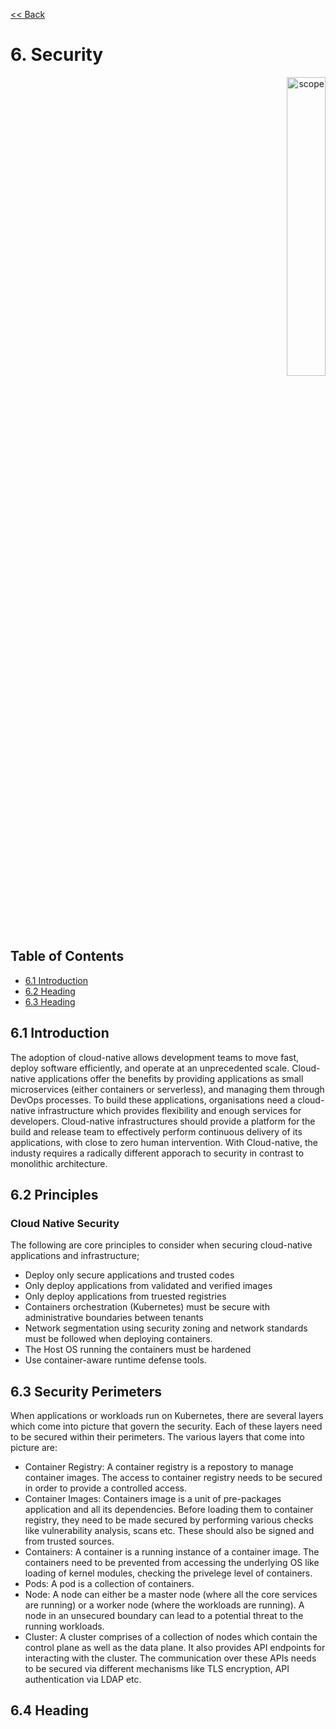 [<< Back](../../kubernetes)

# 6. Security
<p align="right"><img src="../figures/bogo_ifo.png" alt="scope" title="Scope" width="35%"/></p>

## Table of Contents
* [6.1 Introduction](#6.1)
* [6.2 Heading](#6.2)
* [6.3 Heading](#6.3)

<a name="6.1"></a>
## 6.1 Introduction
The adoption of cloud-native allows development teams to move fast, deploy software efficiently, and operate at an unprecedented scale. 
Cloud-native applications offer the benefits by providing applications as small microservices (either containers or serverless), and managing them through DevOps processes. To build these applications, organisations need a cloud-native infrastructure which provides flexibility and enough services for developers. Cloud-native infrastructures should provide a platform for the build and release team to effectively perform continuous delivery of its applications, with close to zero human intervention. With Cloud-native, the industy requires a radically different apporach to security in contrast to monolithic architecture. 

<a name="6.2"></a>
##  6.2 Principles
### Cloud Native Security
The following are core principles to consider when securing cloud-native applications and infrastructure;

- Deploy only secure applications and trusted codes
- Only deploy applications from validated and verified images
- Only deploy applications from truested registries
- Containers orchestration (Kubernetes) must be secure with administrative boundaries between tenants
- Network segmentation using security zoning and network standards must be followed when deploying containers. 
- The Host OS running the containers must be hardened
- Use container-aware runtime defense tools.

<a name="6.3"></a>
## 6.3 Security Perimeters
When applications or workloads run on Kubernetes, there are several layers which come into picture that govern the security. Each of these layers need to be secured within their perimeters. The various layers that come into picture are:

- Container Registry: A container registry is a repostory to manage container images. The access to container registry needs to be secured in order to provide a controlled access.
- Container Images: Containers image is a unit of pre-packages application and all its dependencies. Before loading them to container registry, they need to be made secured by performing various checks like vulnerability analysis, scans etc. These should also be signed and from trusted sources.
- Containers: A container is a running instance of a container image. The containers need to be prevented from accessing the underlying OS like loading of kernel modules, checking the privelege level of containers.
- Pods: A pod is a collection of containers.
- Node: A node can either be a master node (where all the core services are running) or a worker node (where the workloads are running). A node in an unsecured boundary can lead to a potential threat to the running workloads. 
- Cluster: A cluster comprises of a collection of nodes which contain the control plane as well as the data plane. It also provides API endpoints for interacting with the cluster. The communication over these APIs needs to be secured via different mechanisms like TLS encryption, API authentication via LDAP etc.

<a name="6.4"></a>
## 6.4 Heading

